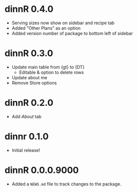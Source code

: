# dinnR 0.4.0

- Serving sizes now show on sidebar and recipe tab
- Added "Other Plans" as an option
- Added version number of package to bottom left of sidebar

# dinnR 0.3.0

- Update main table from {gt} to {DT}
    - Editable & option to delete rows
- Update about me
- Remove Store options

# dinnR 0.2.0

- Add *About* tab

# dinnr 0.1.0

- Initial release!

# dinnR 0.0.0.9000

* Added a `NEWS.md` file to track changes to the package.
